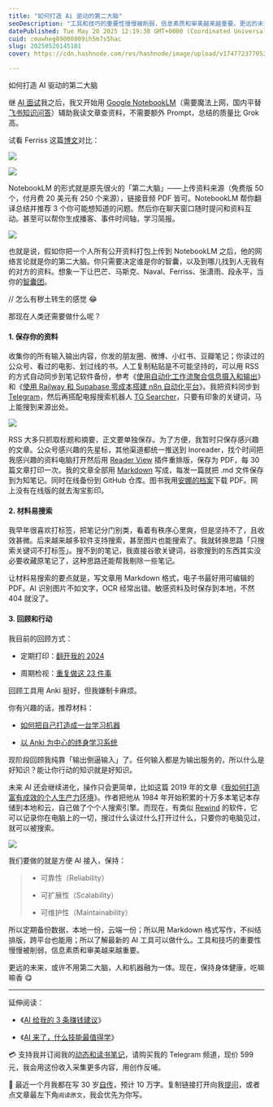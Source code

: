 ```yaml
---
title: "如何打造 Ai 驱动的第二大脑"
seoDescription: "工具和技巧的重要性慢慢被削弱，信息素质和审美越来越重要。更远的未来，或许不用第二大脑，人和机器融为一体。现在，保持身体健康，吃嘛嘛香 😋"
datePublished: Tue May 20 2025 12:19:38 GMT+0000 (Coordinated Universal Time)
cuid: cmawheg89000809ih5m7s5hac
slug: 20250520145101
cover: https://cdn.hashnode.com/res/hashnode/image/upload/v1747723770538/d8fe5705-0869-422d-9f4c-780bae1ead05.png

---
```


如何打造 AI 驱动的第二大脑

继 [AI 面试](https://mp.weixin.qq.com/s/pfETlm9E01NoqBnumr6mJg)我之后，我又开始用 [Google NotebookLM](https://notebooklm.google/)（需要魔法上网，国内平替[飞书知识问答](https://ask.feishu.cn/topic)）辅助我读文章查资料，不需要额外 Prompt，总结的质量比 Grok 高。

试看 Ferriss 这篇[博文](https://tim.blog/2024/09/16/my-new-rules-for-podcasting-to-keep-things-interesting/)对比：

![](url)

![](url)

NotebookLM 的形式就是原先很火的「第二大脑」——上传资料来源（免费版 50 个，付月费 20 美元有 250 个来源），链接音频 PDF 皆可。NotebookLM 帮你翻译总结并推荐 3 个你可能想知道的问题。然后你在聊天窗口随时提问和资料互动。甚至可以帮你生成播客、事件时间轴，学习简报。

![](url)

也就是说，假如你把一个人所有公开资料打包上传到 NotebookLM 之后，他的网络言论就是你的第二大脑。你只需要决定谁是你的智囊，以及到哪儿找到人无我有的对方的资料。想象一下让巴芒、马斯克、Naval、Ferriss、张潇雨、段永平，当你的[智囊团](https://mp.weixin.qq.com/s/Rd7Tx_N_XDTJ9Z3isYuCpQ)。

// 怎么有秽土转生的感觉 😂

那现在人类还需要做什么呢？

#### 1\. 保存你的资料

收集你的所有输入输出内容，你发的朋友圈、微博、小红书、豆瓣笔记；你读过的公众号、看过的电影、划过线的书。人工复制粘贴是不可能坚持的，可以用 RSS 的方式自动同步到笔记软件备份，参考《[使用自动化工作流聚合信息摄入和输出](https://reorx.com/blog/sharing-my-footprints-automation/)》和《[使用 Railway 和 Supabase 零成本搭建 n8n 自动化平台](https://mp.weixin.qq.com/s/MocT5MKVouPu1ukySdA4Yg)》。我把资料同步到 [Telegram](https://mp.weixin.qq.com/s/u9sg3KBe9k3L3oOUZcRd5w)，然后再搭配电报搜索机器人 [TG Searcher](https://github.com/SharzyL/tg_searcher)，只要有印象的关键词，马上能搜到来源出处。

![](url)

RSS 大多只抓取标题和摘要，正文要单独保存。为了方便，我暂时只保存感兴趣的文章。公众号感兴趣的先星标，其他渠道都统一推送到 Inoreader，找个时间把我感兴趣的资料电脑打开然后用 [Reader View](https://chromewebstore.google.com/detail/reader-view/ecabifbgmdmgdllomnfinbmaellmclnh) 插件重排版，保存为 PDF，每 30 篇文章打印一次。我的文章全部用 [Markdown](https://markdown.com.cn/editor/) 写成，每发一篇就把 .md 文件保存到为知笔记。同时在线备份到 GitHub 仓库。图书我用[安娜的档案](https://zh.annas-archive.org/)下载 PDF。网上没有在线版的就去淘宝影印。

#### 2\. 材料易搜索

我早年很喜欢打标签，把笔记分门别类，看着有秩序心里爽，但是坚持不了，且收效甚微。后来越来越多软件支持搜索，甚至图片也能搜索了。我就转换思路「只搜索关键词不打标签」。搜不到的笔记，我直接谷歌关键词，谷歌搜到的东西其实没必要收藏原笔记了，这种思路还能帮我剔除一些笔记。

让材料易搜索的要点就是，写文章用 Markdown 格式，电子书最好用可编辑的 PDF。AI 识别图片不如文字，OCR 经常出错。敏感资料及时保存到本地，不然 404 就没了。

#### 3\. 回顾和行动

我目前的回顾方式：

* 定期打印：[翻开我的 2024](https://mp.weixin.qq.com/s/zhHYxLk6bbdPR57i-s34Zg)
    
* 周期检视：[重复做这 23 件事](https://mp.weixin.qq.com/s/e-FsRpt2HSGT0mL2bafgHQ)
    

回顾工具用 Anki 挺好，但我嫌制卡麻烦。

你有兴趣的话，推荐材料：

* [如何把自己打造成一台学习机器](https://mp.weixin.qq.com/s/5ltvi3BoVXXf1DWb7g5YMA)
    
* [以 Anki 为中心的终身学习系统](https://mp.weixin.qq.com/s/IwU1twa66G38ZqdHIyZB-g)
    

现阶段回顾我纯靠「输出倒逼输入」了。任何输入都是为输出服务的，所以什么是好知识？能让你行动的知识就是好知识。

未来 AI 还会继续进化，操作只会更简单，比如这篇 2019 年的文章《[我如何打造富有成效的个人生产力环境](https://writings.stephenwolfram.com/2019/02/seeking-the-productive-life-some-details-of-my-personal-infrastructure/)》。作者把他从 1984 年开始积累的十万多本笔记本存储到本地和云，自己做了个个人搜索引擎。而现在，有类似 [Rewind](https://www.rewind.ai/use-case/engineering) 的软件，它可以记录你在电脑上的一切，搜过什么读过什么打开过什么，只要你的电脑见过，就可以被搜索。

![](url)

我们要做的就是方便 AI 接入，保持：

> * 可靠性（Reliability）
>     
> * 可扩展性（Scalability）
>     
> * 可维护性（Maintainability）
>     

所以定期备份数据，本地一份，云端一份；所以用 Markdown 格式写作，不纠结排版，跨平台也能用；所以了解最新的 AI 工具可以做什么。工具和技巧的重要性慢慢被削弱，信息素质和审美越来越重要。

更远的未来，或许不用第二大脑，人和机器融为一体。现在，保持身体健康，吃嘛嘛香 😋

---

延伸阅读：

* 《[AI 给我的 3 条赚钱建议](https://mp.weixin.qq.com/s/pfETlm9E01NoqBnumr6mJg)》
    
* 《[AI 来了，什么技能最值得学](https://mp.weixin.qq.com/s/ifldCMLTSb1Ir-qcyoa5rw)》
    

💳 支持我并订阅我的[动态和读书笔记](https://mp.weixin.qq.com/s/u9sg3KBe9k3L3oOUZcRd5w)，请购买我的 Telegram 频道，现价 599 元，我会用这份收入采集更多内容，用创作反哺。

📖 最近一个月我都在写 30 岁[自传](https://mp.weixin.qq.com/s?__biz=MzI3MzU5MDA1OQ==&mid=2247488741&idx=1&sn=3aca11b2f15bcb82156b45c8a69ae937&chksm=eb21a6a1dc562fb7bbf6242bc1a68995eba7b560a49627ac031e129b33aa29a624896186a2a3#rd)，预计 10 万字。复制链接打开向我[提问](https://wj.qq.com/s2/15897499/4fe9/)，或者点文章最左下角`阅读原文`，我会优先为你写。